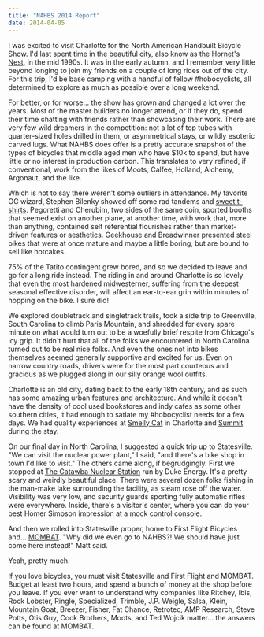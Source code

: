```yaml
---
title: "NAHBS 2014 Report"
date: 2014-04-05
---
```


I was excited to visit Charlotte for the North American Handbuilt Bicycle Show. I'd last spent time in the beautiful city, also know as [the Hornet's Nest](http://l1.yimg.com/bt/api/res/1.2/7mlHMLm3Om5HBmhn8DogvA--/YXBwaWQ9eW5ld3M7cT04NTt3PTYzMA--/http://media.zenfs.com/en/blogs/sptusmlbexperts/kriskrosshornets050213.jpg), in the mid 1990s. It was in the early autumn, and I remember very little beyond longing to join my friends on a couple of long rides out of the city. For this trip, I'd be base camping with a handful of fellow \#hobocyclists, all determined to explore as much as possible over a long weekend.

For better, or for worse… the show has grown and changed a lot over the years. Most of the master builders no longer attend, or if they do, spend their time chatting with friends rather than showcasing their work. There are very few wild dreamers in the competition: not a lot of top tubes with quarter-sized holes drilled in them, or asymmetrical stays, or wildly esoteric carved lugs. What NAHBS does offer is a pretty accurate snapshot of the types of bicycles that middle aged men who have \$10k to spend, but have little or no interest in production carbon. This translates to very refined, if conventional, work from the likes of Moots, Calfee, Holland, Alchemy, Argonaut, and the like.

Which is not to say there weren't some outliers in attendance. My favorite OG wizard, Stephen Bilenky showed off some rad tandems and [sweet t-shirts](http://www.bilenky.com/#!product/prd2/578290591/born-to-sweat-t-shirt). Pegoretti and Cherubim, two sides of the same coin, sported booths that seemed exist on another plane, at another time, with work that, more than anything, contained self referential flourishes rather than market-driven features or aesthetics. Geekhouse and Breadwinner presented steel bikes that were at once mature and maybe a little boring, but are bound to sell like hotcakes.

75% of the Tatito contingent grew bored, and so we decided to leave and go for a long ride instead. The riding in and around Charlotte is so lovely that even the most hardened midwesterner, suffering from the deepest seasonal effective disorder, will affect an ear-to-ear grin within minutes of hopping on the bike. I sure did!

We explored doubletrack and singletrack trails, took a side trip to Greenville, South Carolina to climb Paris Mountain, and shredded for every spare minute on what would turn out to be a woefully brief respite from Chicago's icy grip. It didn't hurt that all of the folks we encountered in North Carolina turned out to be real nice folks. And even the ones not into bikes themselves seemed generally supportive and excited for us. Even on narrow country roads, drivers were for the most part courteous and gracious as we plugged along in our silly orange wool outfits.

Charlotte is an old city, dating back to the early 18th century, and as such has some amazing urban features and architecture. And while it doesn't have the density of cool used bookstores and indy cafes as some other southern cities, it had enough to satiate my \#hobocyclist needs for a few days. We had quality experiences at [Smelly Cat](http://www.smellycatcoffee.com/) in Charlotte and [Summit](https://www.summitcoffee.com/) during the stay.

On our final day in North Carolina, I suggested a quick trip up to Statesville. "We can visit the nuclear power plant," I said, "and there's a bike shop in town I'd like to visit." The others came along, if begrudgingly. First we stopped at [The Catawba Nuclear Station](http://www.duke-energy.com/power-plants/nuclear/catawba.asp) run by Duke Energy. It's a pretty scary and weirdly beautiful place. There were several dozen folks fishing in the man-make lake surrounding the facility, as steam rose off the water. Visibility was very low, and security guards sporting fully automatic rifles were everywhere. Inside, there's a visitor's center, where you can do your best Homer Simpson impression at a mock control console.

And then we rolled into Statesville proper, home to First Flight Bicycles and… [MOMBAT](http://mombat.org/). "Why did we even go to NAHBS?! We should have just come here instead!" Matt said.

Yeah, pretty much.

If you love bicycles, you must visit Statesville and First Flight and MOMBAT. Budget at least two hours, and spend a bunch of money at the shop before you leave. If you ever want to understand why companies like Ritchey, Ibis, Rock Lobster, Ringle, Specialized, Trimble, J.P. Weigle, Salsa, Klein, Mountain Goat, Breezer, Fisher, Fat Chance, Retrotec, AMP Research, Steve Potts, Otis Guy, Cook Brothers, Moots, and Ted Wojcik matter… the answers can be found at MOMBAT.
